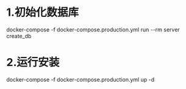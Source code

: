 # 1.初始化数据库
docker-compose -f docker-compose.production.yml run --rm server create_db
# 2.运行安装
docker-compose -f docker-compose.production.yml up -d


